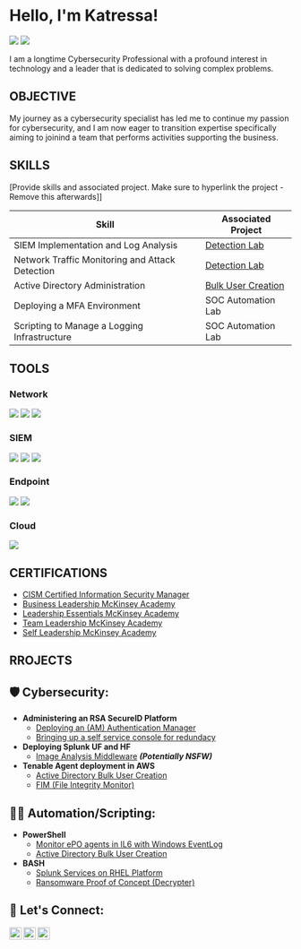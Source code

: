 # Hello, I'm Katressa!
<a href="https://linkedin.com/in/katressacooper-cism"><img src="https://img.shields.io/badge/-LinkedIn-0072b1?&style=for-the-badge&logo=linkedin&logoColor=white" /></a>
<a href="https://github.com/katressa/katressa-portfolio/blob/main/KC%20Resume.pdf"><img src="https://img.shields.io/badge/-Resume-A020F0?&style=for-the-badge&logo=resume.io&logoColor=white" /></a>


I am a longtime Cybersecurity Professional with a profound interest in technology and a leader that is dedicated to solving complex problems.

## OBJECTIVE

My journey as a cybersecurity specialist has led me to continue my passion for cybersecurity, and I am now eager to transition expertise specifically aiming to joinind a team that performs activities supporting the business.

## SKILLS
[Provide skills and associated project. Make sure to hyperlink the project - Remove this afterwards]]

| Skill                                         | Associated Project         |
|-----------------------------------------------|----------------------------|
| SIEM Implementation and Log Analysis          | <a href="https://google.com">Detection Lab</a>|
| Network Traffic Monitoring and Attack Detection | <a href="https://google.com">Detection Lab</a>|
| Active Directory Administration                 | <a href="https://github.com/katressa/ActiveDirectoryLab">Bulk User Creation</a>|
| Deploying a MFA Environment                     | SOC Automation Lab|
| Scripting to Manage a Logging Infrastructure    | SOC Automation Lab|

## TOOLS

### Network
<div>
    <img src="https://img.shields.io/badge/-Wireshark-1679A7?&style=for-the-badge&logo=Wireshark&logoColor=white" />
    <img src="https://img.shields.io/badge/-Cisco-0000FF?&style=for-the-badge&logo=Cisco&logoColor=white" />
    <img src="https://img.shields.io/badge/-Panorama-FFA500?&style=for-the-badge&logo=Panorama&logoColor=white" />
</div>

### SIEM
<div>
    <img src="https://img.shields.io/badge/-Splunk-008000?&style=for-the-badge&logo=Splunk&logoColor=white" />
    <img src="https://img.shields.io/badge/-ArcSight-FF0000?&style=for-the-badge&logo=MicroFocus&logoColor=white" />
    <img src="https://img.shields.io/badge/-Cribl-008080?&style=for-the-badge&logo=Cribl&logoColor=white" /></div>

### Endpoint
<div>
    <img src="https://img.shields.io/badge/-Trellix ePO-00A4EF?&style=for-the-badge&logo=Microsoft&logoColor=white" />
    <img src="https://img.shields.io/badge/-Tenable Nessus-4B275F?&style=for-the-badge&logo=Velociraptor&logoColor=white" />
</div>

### Cloud
<div>
    <img src="https://img.shields.io/badge/-Amazon AWS-232F3E?style=for-the-badge&logo=Amazon%20AWS&logoColor=white" />
</div>

## CERTIFICATIONS

- [CISM Certified Information Security Manager](https://www.credly.com/badges/adf0c5c7-640a-428e-95b1-073fe20271f9/public_url)
- [Business Leadership McKinsey Academy](https://www.credly.com/badges/06eeabc1-a39b-4ed9-80d0-0edb6ff39bd1/public_url)
- [Leadership Essentials McKinsey Academy](https://www.credly.com/badges/9ec22a26-6f63-4e85-9bf7-d4668763b400/public_url)
- [Team Leadership McKinsey Academy](https://www.credly.com/badges/ec57e60d-40c7-489f-85d8-ce9ee5f8a754/public_url)
- [Self Leadership McKinsey Academy](https://www.credly.com/badges/90843aa2-e788-4b06-9a96-aecf632a751d/public_url)</div>

## RROJECTS
<h2>🛡️ Cybersecurity:</h2>

- <b>Administering an RSA SecureID Platform</b>
  - [Deploying an (AM) Authentication Manager](https://github.com/)
  - [Bringing up a self service console for redundacy](https://github)
- <b>Deploying Splunk UF and HF</b>
  - [Image Analysis Middleware](https://github.com/joshmadakor1/4chan-Image-Analysis-Middleware-C964) <b><i>(Potentially NSFW)</b></i>
- <b>Tenable Agent deployment in AWS</b>
  - [Active Directory Bulk User Creation](https://github.com/katressa/ActiveDirectoryLab)
  - [FIM (File Integrity Monitor)](https://github.com/)
  
<h2>👨‍💻 Automation/Scripting:</h2>

- <b>PowerShell</b>
  - [Monitor ePO agents in IL6 with Windows EventLog](https://github.com/katressa/ePO-TrellixAgentLab)
  - [Active Directory Bulk User Creation](https://github.com/katressa/ActiveDirectoryLab)
- <b>BASH</b>
  - [Splunk Services on RHEL Platform](https://github)
  - [Ransomware Proof of Concept (Decrypter)](https://github.com/)
 
<h2>🤳 Let's Connect:</h2>

[<img align="left" alt="KatressaCooper | LinkedIn" width="22px" src="https://cdn.jsdelivr.net/npm/simple-icons@v3/icons/linkedin.svg" />][linkedin]
[<img align="left" alt="KatressaCooper | YouTube" width="22px" src="https://cdn.jsdelivr.net/npm/simple-icons@v3/icons/youtube.svg" />][youtube]
[<img align="left" alt="KatressaCooper | Website" width="22px" src="https://cdn.jsdelivr.net/npm/simple-icons@v3/icons/freelancer.svg" />][website]

[linkedin]: https://linkedin.com/in/katressacooper-cism
[youtube]: https://www.youtube.com/c/katressa
[website]: https://www.logistics44.net
